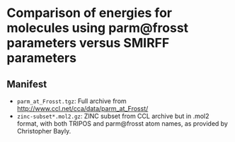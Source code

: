 # Comparison of energies for molecules using parm@frosst parameters versus SMIRFF parameters

## Manifest
- `parm_at_Frosst.tgz`: Full archive from http://www.ccl.net/cca/data/parm_at_Frosst/ 
- `zinc-subset*.mol2.gz`: ZINC subset from CCL archive but in .mol2 format, with both TRIPOS and parm@frosst atom names, as provided by Christopher Bayly. 
